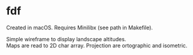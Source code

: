 # fdf  
Created in macOS. Requires Minilibx (see path in Makefile).  

Simple wireframe to display landscape altitudes.  
Maps are read to 2D char array. Projection are ortographic and isometric.


